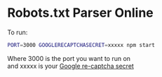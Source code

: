 
Robots.txt Parser Online
================================

To run:

```bash
PORT=3000 GOOGLERECAPTCHASECRET=xxxxx npm start
```
Where 3000 is the port you want to run on  
and xxxxx is your [Google re-captcha secret](https://www.google.com/recaptcha)
